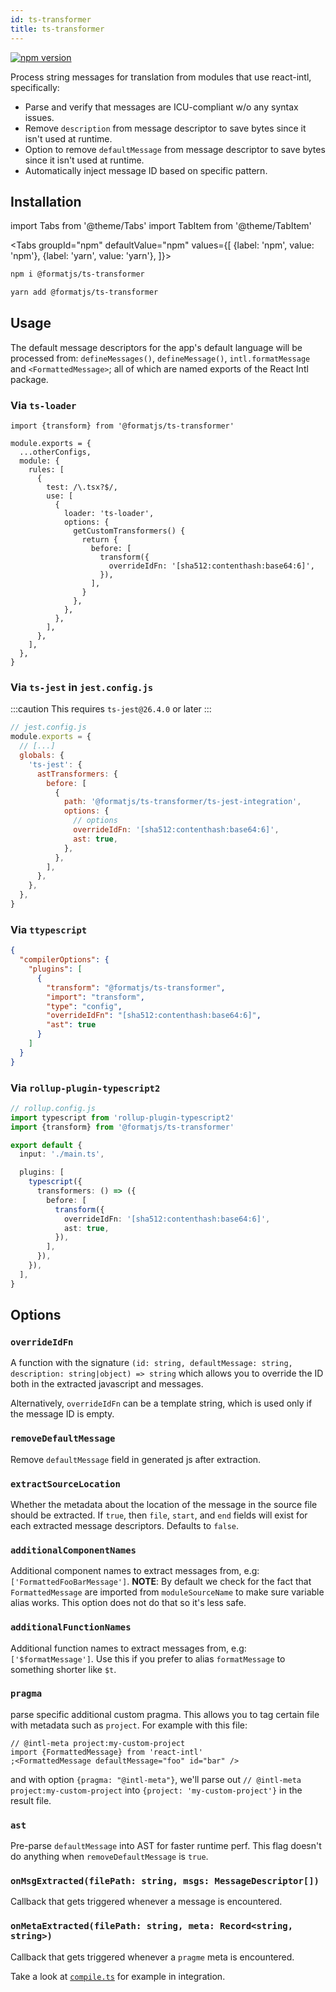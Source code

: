 ```yaml
---
id: ts-transformer
title: ts-transformer
---
```


[![npm version](https://badgen.net/npm/v/@formatjs/ts-transformer)](https://badgen.net/npm/v/@formatjs/ts-transformer)

Process string messages for translation from modules that use react-intl, specifically:

- Parse and verify that messages are ICU-compliant w/o any syntax issues.
- Remove `description` from message descriptor to save bytes since it isn't used at runtime.
- Option to remove `defaultMessage` from message descriptor to save bytes since it isn't used at runtime.
- Automatically inject message ID based on specific pattern.

## Installation

import Tabs from '@theme/Tabs'
import TabItem from '@theme/TabItem'

<Tabs
groupId="npm"
defaultValue="npm"
values={[
{label: 'npm', value: 'npm'},
{label: 'yarn', value: 'yarn'},
]}>
<TabItem value="npm">

```sh
npm i @formatjs/ts-transformer
```

</TabItem>
<TabItem value="yarn">

```sh
yarn add @formatjs/ts-transformer
```

</TabItem>
</Tabs>

## Usage

The default message descriptors for the app's default language will be processed from: `defineMessages()`, `defineMessage()`, `intl.formatMessage` and `<FormattedMessage>`; all of which are named exports of the React Intl package.

### Via `ts-loader`

```tsx
import {transform} from '@formatjs/ts-transformer'

module.exports = {
  ...otherConfigs,
  module: {
    rules: [
      {
        test: /\.tsx?$/,
        use: [
          {
            loader: 'ts-loader',
            options: {
              getCustomTransformers() {
                return {
                  before: [
                    transform({
                      overrideIdFn: '[sha512:contenthash:base64:6]',
                    }),
                  ],
                }
              },
            },
          },
        ],
      },
    ],
  },
}
```

### Via `ts-jest` in `jest.config.js`

:::caution
This requires `ts-jest@26.4.0` or later
:::

```js
// jest.config.js
module.exports = {
  // [...]
  globals: {
    'ts-jest': {
      astTransformers: {
        before: [
          {
            path: '@formatjs/ts-transformer/ts-jest-integration',
            options: {
              // options
              overrideIdFn: '[sha512:contenthash:base64:6]',
              ast: true,
            },
          },
        ],
      },
    },
  },
}
```

### Via `ttypescript`

```json
{
  "compilerOptions": {
    "plugins": [
      {
        "transform": "@formatjs/ts-transformer",
        "import": "transform",
        "type": "config",
        "overrideIdFn": "[sha512:contenthash:base64:6]",
        "ast": true
      }
    ]
  }
}
```

### Via `rollup-plugin-typescript2`

```ts
// rollup.config.js
import typescript from 'rollup-plugin-typescript2'
import {transform} from '@formatjs/ts-transformer'

export default {
  input: './main.ts',

  plugins: [
    typescript({
      transformers: () => ({
        before: [
          transform({
            overrideIdFn: '[sha512:contenthash:base64:6]',
            ast: true,
          }),
        ],
      }),
    }),
  ],
}
```

## Options

### **`overrideIdFn`**

A function with the signature `(id: string, defaultMessage: string, description: string|object) => string` which allows you to override the ID both in the extracted javascript and messages.

Alternatively, `overrideIdFn` can be a template string, which is used only if the message ID is empty.

### **`removeDefaultMessage`**

Remove `defaultMessage` field in generated js after extraction.

### **`extractSourceLocation`**

Whether the metadata about the location of the message in the source file should be extracted. If `true`, then `file`, `start`, and `end` fields will exist for each extracted message descriptors. Defaults to `false`.

### **`additionalComponentNames`**

Additional component names to extract messages from, e.g: `['FormattedFooBarMessage']`. **NOTE**: By default we check for the fact that `FormattedMessage` are imported from `moduleSourceName` to make sure variable alias works. This option does not do that so it's less safe.

### **`additionalFunctionNames`**

Additional function names to extract messages from, e.g: `['$formatMessage']`. Use this if you prefer to alias `formatMessage` to something shorter like `$t`.

### **`pragma`**

parse specific additional custom pragma. This allows you to tag certain file with metadata such as `project`. For example with this file:

```tsx
// @intl-meta project:my-custom-project
import {FormattedMessage} from 'react-intl'
;<FormattedMessage defaultMessage="foo" id="bar" />
```

and with option `{pragma: "@intl-meta"}`, we'll parse out `// @intl-meta project:my-custom-project` into `{project: 'my-custom-project'}` in the result file.

### **`ast`**

Pre-parse `defaultMessage` into AST for faster runtime perf. This flag doesn't do anything when `removeDefaultMessage` is `true`.

### **`onMsgExtracted(filePath: string, msgs: MessageDescriptor[])`**

Callback that gets triggered whenever a message is encountered.

### **`onMetaExtracted(filePath: string, meta: Record<string, string>)`**

Callback that gets triggered whenever a `pragme` meta is encountered.

Take a look at [`compile.ts`](https://github.com/formatjs/formatjs/blob/main/packages/ts-transformer/examples/compile.ts) for example in integration.
